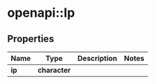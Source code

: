 # openapi::Ip


## Properties
Name | Type | Description | Notes
------------ | ------------- | ------------- | -------------
**ip** | **character** |  | 


